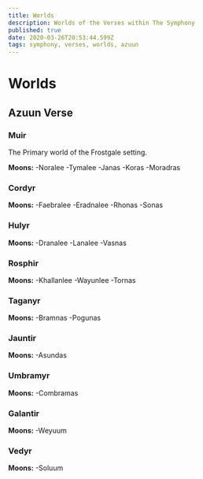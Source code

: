 ```yaml
---
title: Worlds
description: Worlds of the Verses within The Symphony
published: true
date: 2020-03-26T20:53:44.599Z
tags: symphony, verses, worlds, azuun
---
```


# Worlds

## Azuun Verse
### Muir
The Primary world of the Frostgale setting.


**Moons:**
-Noralee
-Tymalee
-Janas
-Koras
-Moradras

### Cordyr
**Moons:**
-Faebralee
-Eradnalee
-Rhonas
-Sonas

### Hulyr
**Moons:**
-Dranalee
-Lanalee
-Vasnas

### Rosphir 
**Moons:**
-Khallanlee
-Wayunlee
-Tornas

### Taganyr
**Moons:**
-Bramnas
-Pogunas

### Jauntir
**Moons:**
-Asundas

### Umbramyr
**Moons:**
-Combramas

### Galantir
**Moons:**
-Weyuum

### Vedyr
**Moons:**
-Soluum